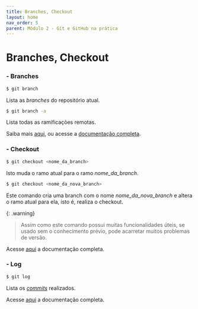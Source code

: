 ```yaml
---
title: Branches, Checkout
layout: home
nav_order: 5
parent: Módulo 2 - Git e GitHub na prática
---
```


<h1>Branches, Checkout</h1>

<h3 id = "branchs">- Branches</h3>

``` bash
$ git branch
```
<p align = "justify">
Lista as <i>branches</i> do repositório atual.
</p>

``` bash
$ git branch -a
```
<p align = "justify">
Lista todas as ramificações remotas.
</p>

<p>
Saiba mais <a href = "https://www.atlassian.com/br/git/tutorials/using-branches#:~:text=O%20comando%20git%20branch%20permite,git%20checkout%20e%20git%20merge%20.">aqui</a>, ou acesse a <a href = "https://git-scm.com/docs/git-branch">documentação completa</a>.
</p>


<h3 id = "checkout">- Checkout</h3>

``` bash
$ git checkout <nome_da_branch>
```
<p>
Isto muda o ramo atual para o ramo <i>nome_da_branch</i>.<br>
</p>

``` bash
$ git checkout <nome_da_nova_branch>
```
<p>
Este comando cria uma branch com o nome <i>nome_da_nova_branch</i> e altera o ramo atual para ela, isto é, realiza o checkout.
</p>

{: .warning}
>Assim como este comando possui muitas funcionalidades úteis, se usado sem o conhecimento prévio, pode acarretar muitos problemas de versão.

<p>
Acesse <a href = "https://git-scm.com/docs/git-checkout/pt_BR">aqui</a> a documentação completa.
</p>

<h3 id = "log">- Log</h3>

```bash
$ git log
```
<p>
Lista os <a href = "https://wmpjrufg.github.io/GIT0001/002-2.html#commit"><i>commits</i></a> realizados.
</p>

<p>
Acesse <a href = "https://git-scm.com/docs/git-log/pt_BR">aqui</a> a documentação completa.
</p>

